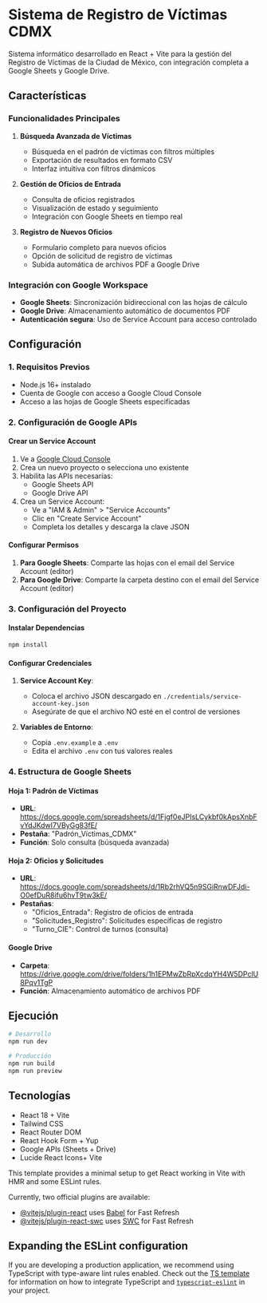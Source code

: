 # Sistema de Registro de Víctimas CDMX

Sistema informático desarrollado en React + Vite para la gestión del Registro de Víctimas de la Ciudad de México, con integración completa a Google Sheets y Google Drive.

## Características

### Funcionalidades Principales

1. **Búsqueda Avanzada de Víctimas**
   - Búsqueda en el padrón de víctimas con filtros múltiples
   - Exportación de resultados en formato CSV
   - Interfaz intuitiva con filtros dinámicos

2. **Gestión de Oficios de Entrada**
   - Consulta de oficios registrados
   - Visualización de estado y seguimiento
   - Integración con Google Sheets en tiempo real

3. **Registro de Nuevos Oficios**
   - Formulario completo para nuevos oficios
   - Opción de solicitud de registro de víctimas
   - Subida automática de archivos PDF a Google Drive

### Integración con Google Workspace

- **Google Sheets**: Sincronización bidireccional con las hojas de cálculo
- **Google Drive**: Almacenamiento automático de documentos PDF
- **Autenticación segura**: Uso de Service Account para acceso controlado

## Configuración

### 1. Requisitos Previos

- Node.js 16+ instalado
- Cuenta de Google con acceso a Google Cloud Console
- Acceso a las hojas de Google Sheets especificadas

### 2. Configuración de Google APIs

#### Crear un Service Account

1. Ve a [Google Cloud Console](https://console.cloud.google.com/)
2. Crea un nuevo proyecto o selecciona uno existente
3. Habilita las APIs necesarias:
   - Google Sheets API
   - Google Drive API
4. Crea un Service Account:
   - Ve a "IAM & Admin" > "Service Accounts"
   - Clic en "Create Service Account"
   - Completa los detalles y descarga la clave JSON

#### Configurar Permisos

1. **Para Google Sheets**: Comparte las hojas con el email del Service Account (editor)
2. **Para Google Drive**: Comparte la carpeta destino con el email del Service Account (editor)

### 3. Configuración del Proyecto

#### Instalar Dependencias

```bash
npm install
```

#### Configurar Credenciales

1. **Service Account Key**:
   - Coloca el archivo JSON descargado en `./credentials/service-account-key.json`
   - Asegúrate de que el archivo NO esté en el control de versiones

2. **Variables de Entorno**:
   - Copia `.env.example` a `.env`
   - Edita el archivo `.env` con tus valores reales

### 4. Estructura de Google Sheets

#### Hoja 1: Padrón de Víctimas
- **URL**: https://docs.google.com/spreadsheets/d/1Fjgf0eJPIsLCykbf0kApsXnbFvYdJKdwI7VByGg83fE/
- **Pestaña**: "Padrón_Víctimas_CDMX"
- **Función**: Solo consulta (búsqueda avanzada)

#### Hoja 2: Oficios y Solicitudes
- **URL**: https://docs.google.com/spreadsheets/d/1Rb2rhVQ5n9SGiRnwDFJdi-O0efDuR8ifu6hvT9tw3kE/
- **Pestañas**:
  - "Oficios_Entrada": Registro de oficios de entrada
  - "Solicitudes_Registro": Solicitudes específicas de registro
  - "Turno_CIE": Control de turnos (consulta)

#### Google Drive
- **Carpeta**: https://drive.google.com/drive/folders/1h1EPMwZbRpXcdqYH4W5DPclU8Pqv1TgP
- **Función**: Almacenamiento automático de archivos PDF

## Ejecución

```bash
# Desarrollo
npm run dev

# Producción
npm run build
npm run preview
```

## Tecnologías

- React 18 + Vite
- Tailwind CSS
- React Router DOM
- React Hook Form + Yup
- Google APIs (Sheets + Drive)
- Lucide React Icons+ Vite

This template provides a minimal setup to get React working in Vite with HMR and some ESLint rules.

Currently, two official plugins are available:

- [@vitejs/plugin-react](https://github.com/vitejs/vite-plugin-react/blob/main/packages/plugin-react) uses [Babel](https://babeljs.io/) for Fast Refresh
- [@vitejs/plugin-react-swc](https://github.com/vitejs/vite-plugin-react/blob/main/packages/plugin-react-swc) uses [SWC](https://swc.rs/) for Fast Refresh

## Expanding the ESLint configuration

If you are developing a production application, we recommend using TypeScript with type-aware lint rules enabled. Check out the [TS template](https://github.com/vitejs/vite/tree/main/packages/create-vite/template-react-ts) for information on how to integrate TypeScript and [`typescript-eslint`](https://typescript-eslint.io) in your project.
